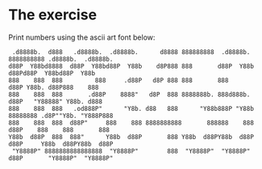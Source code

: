 # The exercise #

Print numbers using the ascii art font below:

     .d8888b.  d888   .d8888b.  .d8888b.      d8888 888888888  .d8888b. 8888888888 .d8888b.  .d8888b. 
    d88P  Y88bd8888  d88P  Y88bd88P  Y88b    d8P888 888       d88P  Y88b      d88Pd88P  Y88bd88P  Y88b
    888    888  888         888     .d88P   d8P 888 888       888            d88P Y88b. d88P888    888
    888    888  888       .d88P    8888"   d8P  888 8888888b. 888d888b.     d88P   "Y88888" Y88b. d888
    888    888  888   .od888P"      "Y8b. d88   888      "Y88b888P "Y88b 88888888 .d8P""Y8b. "Y888P888
    888    888  888  d88P"     888    888 8888888888       888888    888  d88P    888    888       888
    Y88b  d88P  888  888"      Y88b  d88P       888 Y88b  d88PY88b  d88P d88P     Y88b  d88PY88b  d88P
     "Y8888P" 8888888888888888  "Y8888P"        888  "Y8888P"  "Y8888P" d88P       "Y8888P"  "Y8888P" 
